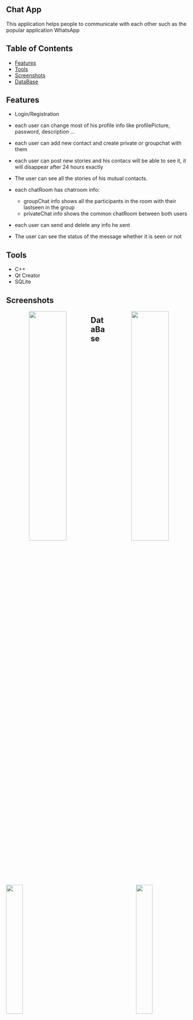 ## Chat App
This application helps people to communicate with each other such as the popular application WhatsApp


## Table of Contents
- [Features](#Features)
- [Tools](#Tools)
- [Screenshots](#Screenshots)
- [DataBase](#DataBase)

## Features
- Login/Registration
- each user can change most of his profile info like profilePicture, password, description ...
- each user can add new contact and create private or groupchat with them
- each user can post new stories and his contacs will be able to see it, it will disappear after 24 hours exactly
- The user can see all the stories of his mutual contacts.
- each chatRoom has chatroom info:
  - groupChat info shows all the participants in the room with their lastseen in the group   
  - privateChat info shows the common chatRoom between both users               
                            
- each user can send and delete any info he sent
- The user can see the status of the message whether it is seen or not

## Tools
- C++
- Qt Creator
- SQLite

## Screenshots
<p align="center">
  <img src="https://user-images.githubusercontent.com/83420413/171510827-1dd162e3-3a7e-4e22-bf2f-7f45542f6f26.png" width="45%" height="40%" align="left"/>
  <img src="https://user-images.githubusercontent.com/83420413/171510787-1f781ed4-e0bc-48d8-90cf-e818d7eefbd6.png" width="45%" height="40%" align="right"/>
</p>


## DataBase
<p align="bottom">
  <img src="https://user-images.githubusercontent.com/83420413/171510827-1dd162e3-3a7e-4e22-bf2f-7f45542f6f26.png" width="30%" height="30%" align="left"/>
  <img src="https://user-images.githubusercontent.com/83420413/171510787-1f781ed4-e0bc-48d8-90cf-e818d7eefbd6.png" width="30%" height="30%" align="right"/>
</p>

